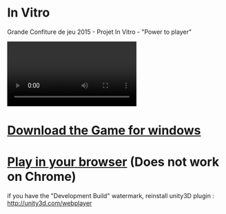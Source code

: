 # In Vitro
Grande Confiture de jeu 2015 - Projet In Vitro - "Power to player"

<video>http://fat.gfycat.com/DependableInexperiencedHerring.webm</video>

# <a href="http://github.com/PrTesla/Ragdoll/releases">Download the Game for windows</a>

# <a href="http://dreamirl.com/jams/gcj15/invitro/">Play in your browser</a> (Does not work on Chrome)



if you have the "Development Build" watermark, reinstall unity3D plugin : http://unity3d.com/webplayer
